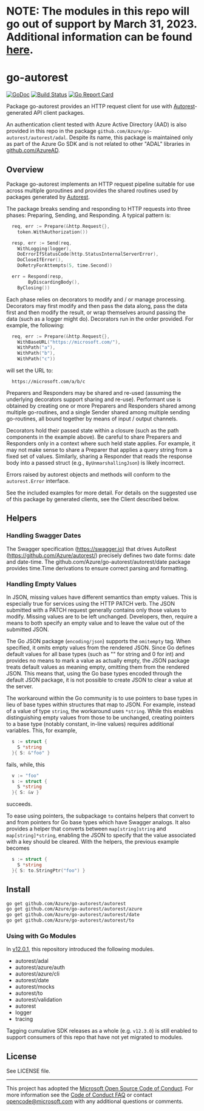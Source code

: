 # NOTE: The modules in this repo will go out of support by March 31, 2023.  Additional information can be found [here](https://azure.microsoft.com/en-us/updates/support-for-azure-sdk-libraries-that-do-not-conform-to-our-current-azure-sdk-guidelines-will-be-retired-as-of-31-march-2023/).

# go-autorest

[![GoDoc](https://godoc.org/github.com/Azure/go-autorest/autorest?status.png)](https://godoc.org/github.com/Azure/go-autorest/autorest)
[![Build Status](https://dev.azure.com/azure-sdk/public/_apis/build/status/go/Azure.go-autorest?branchName=master)](https://dev.azure.com/azure-sdk/public/_build/latest?definitionId=625&branchName=master)
[![Go Report Card](https://goreportcard.com/badge/Azure/go-autorest)](https://goreportcard.com/report/Azure/go-autorest)

Package go-autorest provides an HTTP request client for use with [Autorest](https://github.com/Azure/autorest.go)-generated API client packages.

An authentication client tested with Azure Active Directory (AAD) is also
provided in this repo in the package
`github.com/Azure/go-autorest/autorest/adal`.  Despite its name, this package
is maintained only as part of the Azure Go SDK and is not related to other
"ADAL" libraries in [github.com/AzureAD](https://github.com/AzureAD).

## Overview

Package go-autorest implements an HTTP request pipeline suitable for use across
multiple goroutines and provides the shared routines used by packages generated
by [Autorest](https://github.com/Azure/autorest.go).

The package breaks sending and responding to HTTP requests into three phases: Preparing, Sending,
and Responding. A typical pattern is:

```go
  req, err := Prepare(&http.Request{},
    token.WithAuthorization())

  resp, err := Send(req,
    WithLogging(logger),
    DoErrorIfStatusCode(http.StatusInternalServerError),
    DoCloseIfError(),
    DoRetryForAttempts(5, time.Second))

  err = Respond(resp,
		ByDiscardingBody(),
    ByClosing())
```

Each phase relies on decorators to modify and / or manage processing. Decorators may first modify
and then pass the data along, pass the data first and then modify the result, or wrap themselves
around passing the data (such as a logger might do). Decorators run in the order provided. For
example, the following:

```go
  req, err := Prepare(&http.Request{},
    WithBaseURL("https://microsoft.com/"),
    WithPath("a"),
    WithPath("b"),
    WithPath("c"))
```

will set the URL to:

```
  https://microsoft.com/a/b/c
```

Preparers and Responders may be shared and re-used (assuming the underlying decorators support
sharing and re-use). Performant use is obtained by creating one or more Preparers and Responders
shared among multiple go-routines, and a single Sender shared among multiple sending go-routines,
all bound together by means of input / output channels.

Decorators hold their passed state within a closure (such as the path components in the example
above). Be careful to share Preparers and Responders only in a context where such held state
applies. For example, it may not make sense to share a Preparer that applies a query string from a
fixed set of values. Similarly, sharing a Responder that reads the response body into a passed
struct (e.g., `ByUnmarshallingJson`) is likely incorrect.

Errors raised by autorest objects and methods will conform to the `autorest.Error` interface.

See the included examples for more detail. For details on the suggested use of this package by
generated clients, see the Client described below.

## Helpers

### Handling Swagger Dates

The Swagger specification (https://swagger.io) that drives AutoRest
(https://github.com/Azure/autorest/) precisely defines two date forms: date and date-time. The
github.com/Azure/go-autorest/autorest/date package provides time.Time derivations to ensure correct
parsing and formatting.

### Handling Empty Values

In JSON, missing values have different semantics than empty values. This is especially true for
services using the HTTP PATCH verb. The JSON submitted with a PATCH request generally contains
only those values to modify. Missing values are to be left unchanged. Developers, then, require a
means to both specify an empty value and to leave the value out of the submitted JSON.

The Go JSON package (`encoding/json`) supports the `omitempty` tag. When specified, it omits
empty values from the rendered JSON. Since Go defines default values for all base types (such as ""
for string and 0 for int) and provides no means to mark a value as actually empty, the JSON package
treats default values as meaning empty, omitting them from the rendered JSON. This means that, using
the Go base types encoded through the default JSON package, it is not possible to create JSON to
clear a value at the server.

The workaround within the Go community is to use pointers to base types in lieu of base types within
structures that map to JSON. For example, instead of a value of type `string`, the workaround uses
`*string`. While this enables distinguishing empty values from those to be unchanged, creating
pointers to a base type (notably constant, in-line values) requires additional variables. This, for
example,

```go
  s := struct {
    S *string
  }{ S: &"foo" }
```
fails, while, this

```go
  v := "foo"
  s := struct {
    S *string
  }{ S: &v }
```
succeeds.

To ease using pointers, the subpackage `to` contains helpers that convert to and from pointers for
Go base types which have Swagger analogs. It also provides a helper that converts between
`map[string]string` and `map[string]*string`, enabling the JSON to specify that the value
associated with a key should be cleared. With the helpers, the previous example becomes

```go
  s := struct {
    S *string
  }{ S: to.StringPtr("foo") }
```

## Install

```bash
go get github.com/Azure/go-autorest/autorest
go get github.com/Azure/go-autorest/autorest/azure
go get github.com/Azure/go-autorest/autorest/date
go get github.com/Azure/go-autorest/autorest/to
```

### Using with Go Modules
In [v12.0.1](https://github.com/Azure/go-autorest/pull/386), this repository introduced the following modules.

- autorest/adal
- autorest/azure/auth
- autorest/azure/cli
- autorest/date
- autorest/mocks
- autorest/to
- autorest/validation
- autorest
- logger
- tracing

Tagging cumulative SDK releases as a whole (e.g. `v12.3.0`) is still enabled to support consumers of this repo that have not yet migrated to modules.

## License

See LICENSE file.

-----

This project has adopted the [Microsoft Open Source Code of
Conduct](https://opensource.microsoft.com/codeofconduct/). For more information
see the [Code of Conduct
FAQ](https://opensource.microsoft.com/codeofconduct/faq/) or contact
[opencode@microsoft.com](mailto:opencode@microsoft.com) with any additional
questions or comments.
